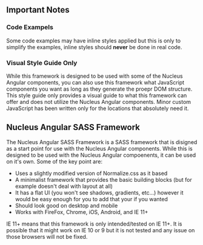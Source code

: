 ## Important Notes

### Code Exampels

Some code examples may have inline styles applied but this is only to simplify the examples, inline styles should **never** be done in real code.

### Visual Style Guide Only

While this framework is designed to be used with some of the Nucleus Angular components, you can also use this framework what JavaScript components you want as long as they generate the proepr DOM structure.  This style guide only provides a visual guide to what this framework can offer and does not utilize the Nucleus Angular components.  Minor custom JavaScript has been written only for the locations that absolutely need it.

## Nucleus Angular SASS Framework

The Nucleus Angular SASS Framework is a SASS framework that is disigned as a start point for use with the Nucleus Angular components.  While this is designed to be used with the Nucleus Angular compoenents, it can be used on it's own.  Some of the key point are:

- Uses a slightly modified version of Normalize.css as it based
- A minimalist framework that provides the basic building blocks (but for example doesn't deal with layout at all)
- It has a flat UI (you won't see shadows, gradients, etc...) however it would be easy enough for you to add that your if you wanted
- Should look good on desktop and mobile
- Works with FireFox, Chrome, iOS, Android, and IE 11+

IE 11+ means that this framework is only intended/tested on IE 11+.  It is possible that it might work on IE 10 or 9 but it is not tested and any issue on those browsers will not be fixed.
